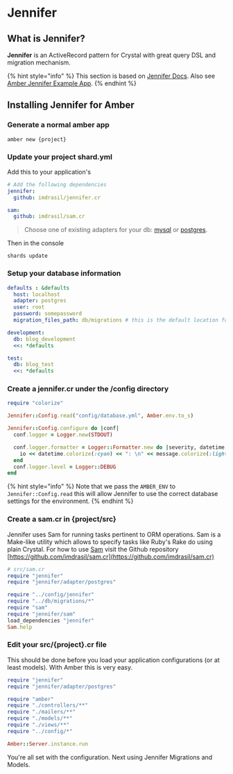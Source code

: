 # Jennifer

## What is Jennifer?

**Jennifer** is an ActiveRecord pattern for Crystal with great query DSL and migration mechanism.

{% hint style="info" %}
This section is based on [Jennifer Docs](https://github.com/imdrasil/jennifer.cr/blob/master/docs/index.md). Also see [Amber Jennifer Example App](https://github.com/eliasjpr/amber-jennnifer-app-example).
{% endhint %}

## Installing Jennifer for Amber

### Generate a normal amber app

```text
amber new {project}
```

### Update your project shard.yml

Add this to your application's

```yaml
# Add the following dependencies
jennifer:
  github: imdrasil/jennifer.cr

sam:
  github: imdrasil/sam.cr
```

> Choose one of existing adapters for your db: [mysql](https://github.com/crystal-lang/crystal-mysql) or [postgres](https://github.com/will/crystal-pg).

Then in the console

```text
shards update
```

### Setup your database information

```yaml
defaults : &defaults
  host: localhost
  adapter: postgres
  user: root
  password: somepassword
  migration_files_path: db/migrations # this is the default location for all migrations

development:
  db: blog_development
  <<: *defaults

test:
  db: blog_test
  <<: *defaults
```

### Create a **jennifer.c**r under the **/config** directory

```ruby
require "colorize"

Jennifer::Config.read("config/database.yml", Amber.env.to_s)

Jennifer::Config.configure do |conf|
  conf.logger = Logger.new(STDOUT)

  conf.logger.formatter = Logger::Formatter.new do |severity, datetime, progname, message, io|
    io << datetime.colorize(:cyan) << ": \n" << message.colorize(:light_magenta)
  end
  conf.logger.level = Logger::DEBUG
end
```

{% hint style="info" %}
Note that we pass the `AMBER_ENV` to `Jennifer::Config.read` this will allow Jennifer to use the correct database settings for the environment.
{% endhint %}

### Create a sam.cr in {project/src}

Jennifer uses Sam for running tasks pertinent to ORM operations. Sam is a Make-like utility which allows to specify tasks like Ruby's Rake do using plain Crystal. For how to use [Sam](https://github.com/imdrasil/sam.cr) visit the Github repository [https://github.com/imdrasil/sam.cr](https://github.com/imdrasil/sam.cr)

```ruby
# src/sam.cr
require "jennifer"
require "jennifer/adapter/postgres"

require "../config/jennifer"
require "../db/migrations/*"
require "sam"
require "jennifer/sam"
load_dependencies "jennifer"
Sam.help
```

### Edit your src/{project}.cr file

This should be done before you load your application configurations \(or at least models\). With Amber this is very easy.

```ruby
require "jennifer"
require "jennifer/adapter/postgres"

require "amber"
require "./controllers/**"
require "./mailers/**"
require "./models/**"
require "./views/**"
require "../config/*"

Amber::Server.instance.run
```

You're all set with the configuration. Next using Jennifer Migrations and Models.
